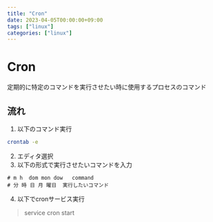 ```yaml
---
title: "Cron"
date: 2023-04-05T00:00:00+09:00
tags: ["linux"]
categories: ["linux"]
---
```

# Cron

定期的に特定のコマンドを実行させたい時に使用するプロセスのコマンド

## 流れ

1. 以下のコマンド実行
``` bash
crontab -e 
```
2. エディタ選択
3. 以下の形式で実行させたいコマンドを入力
``` cron
# m h  dom mon dow   command
# 分 時 日 月 曜日  実行したいコマンド
```
4. 以下でcronサービス実行
> service cron start